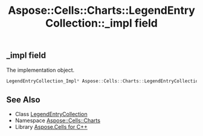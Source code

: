 ﻿---
title: Aspose::Cells::Charts::LegendEntryCollection::_impl field
linktitle: _impl
second_title: Aspose.Cells for C++ API Reference
description: 'Aspose::Cells::Charts::LegendEntryCollection::_impl field. The implementation object in C++.'
type: docs
weight: 800
url: /cpp/aspose.cells.charts/legendentrycollection/_impl/
---
## _impl field


The implementation object.

```cpp
LegendEntryCollection_Impl* Aspose::Cells::Charts::LegendEntryCollection::_impl
```

## See Also

* Class [LegendEntryCollection](../)
* Namespace [Aspose::Cells::Charts](../../)
* Library [Aspose.Cells for C++](../../../)
